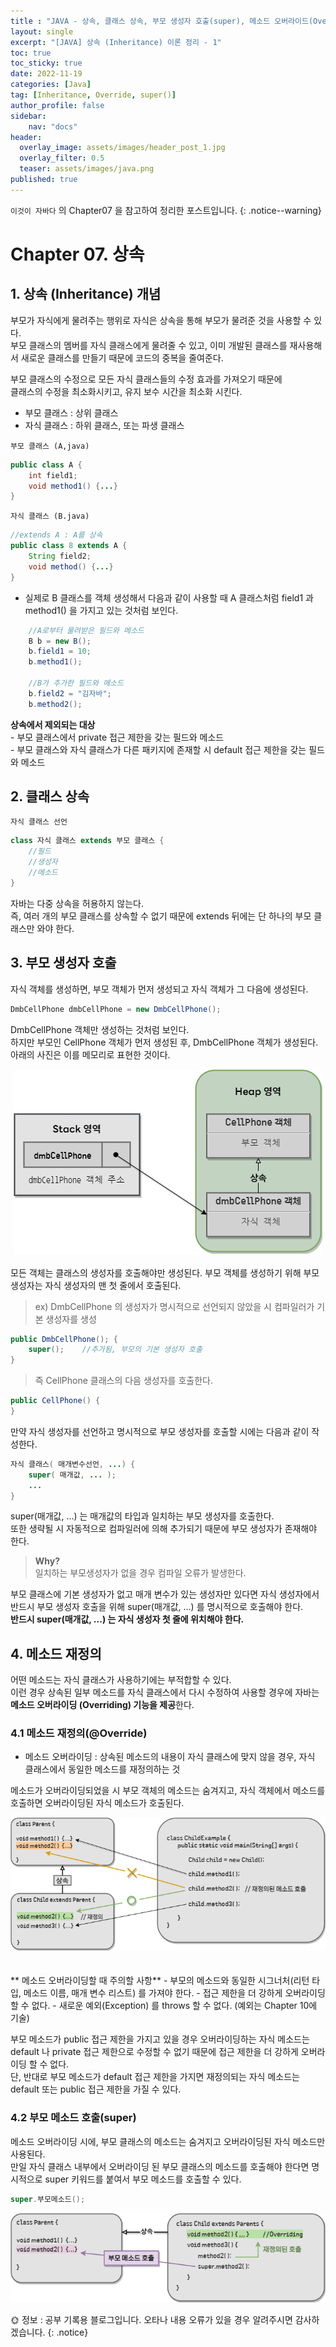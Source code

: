 ```yaml
---
title : "JAVA - 상속, 클래스 상속, 부모 생성자 호출(super), 메소드 오버라이드(Override)"
layout: single
excerpt: "[JAVA] 상속 (Inheritance) 이론 정리 - 1"
toc: true
toc_sticky: true
date: 2022-11-19
categories: [Java]
tag: [Inheritance, Override, super()]
author_profile: false
sidebar:
    nav: "docs"
header:
  overlay_image: assets/images/header_post_1.jpg
  overlay_filter: 0.5 
  teaser: assets/images/java.png
published: true
---
```


`이것이 자바다` 의 Chapter07 을 참고하여 정리한 포스트입니다.
{: .notice--warning}

# Chapter 07. 상속

## 1. 상속 (Inheritance) 개념  
부모가 자식에게 물려주는 행위로 자식은 상속을 통해 부모가 물려준 것을 사용할 수 있다.  
부모 클래스의 멤버를 자식 클래스에게 물려줄 수 있고, 이미 개발된 클래스를 재사용해서 새로운 클래스를 만들기 때문에 코드의 중복을 줄여준다.   

부모 클래스의 수정으로 모든 자식 클래스들의 수정 효과를 가져오기 때문에   
클래스의 수정을 최소화시키고, 유지 보수 시간을 최소화 시킨다. 

- 부모 클래스 : 상위 클래스  
- 자식 클래스 : 하위 클래스, 또는 파생 클래스

`부모 클래스 (A,java)`
```java
public class A {
    int field1;
    void method1() {...}
}
```

`자식 클래스 (B.java)`
```java
//extends A : A를 상속
public class 8 extends A {  
    String field2;
    void method() {...}
}
```

-  실제로 B 클래스를 객체 생성해서 다음과 같이 사용할 때 A 클래스처럼 field1 과 method1() 을 가지고 있는 것처럼 보인다.
```java
    //A로부터 물려받은 필드와 메소드
    B b = new B();
    b.field1 = 10;
    b.method1();

    //B가 추가한 필드와 메소드
    b.field2 = "김자바";
    b.method2();
 ```
  
**상속에서 제외되는 대상**  
\- 부모 클래스에서 private 접근 제한을 갖는 필드와 메소드  
\- 부모 클래스와 자식 클래스가 다른 패키지에 존재할 시 default 접근 제한을 갖는 필드와 메소드  


## 2. 클래스 상속  

`자식 클래스 선언`
```java
class 자식 클래스 extends 부모 클래스 { 
    //필드
    //생성자
    //메소드
}
```
자바는 다중 상속을 허용하지 않는다.  
즉, 여러 개의 부모 클래스를 상속할 수 없기 때문에 extends 뒤에는 단 하나의 부모 클래스만 와야 한다.  


## 3. 부모 생성자 호출  
자식 객체를 생성하면, 부모 객체가 먼저 생성되고 자식 객체가 그 다음에 생성된다.  

```java
DmbCellPhone dmbCellPhone = new DmbCellPhone();
```
DmbCellPhone 객체만 생성하는 것처럼 보인다.  
하지만 부모인 CellPhone 객체가 먼저 생성된 후, DmbCellPhone 객체가 생성된다.   
아래의 사진은 이를 메모리로 표현한 것이다.
<center><img src="/images/2022-11-18-java_Inheritance/Inheritance_memory.png"></center>

<br>
모든 객체는 클래스의 생성자를 호출해야만 생성된다.  
부모 객체를 생성하기 위해 부모 생성자는 자식 생성자의 맨 첫 줄에서 호출된다.  

> ex) DmbCellPhone 의 생성자가 명시적으로 선언되지 않았을 시 컴파일러가 기본 생성자를 생성  
```java
public DmbCellPhone(); {
    super();    //추가됨, 부모의 기본 생성자 호출
}
```

> 즉 CellPhone 클래스의 다음 생성자를 호출한다.  
```java
public CellPhone() {
}
```


만약 자식 생성자를 선언하고 명시적으로 부모 생성자를 호출할 시에는 다음과 같이 작성한다.
```java
자식 클래스( 매개변수선언, ...) {
    super( 매개값, ... );
    ...
}
```

super(매개값, ...) 는 매개값의 타입과 일치하는 부모 생성자를 호출한다.  
또한 생략될 시 자동적으로 컴파일러에 의해 추가되기 때문에 부모 생성자가 존재해야 한다.  
> **Why?**  
일치하는 부모생성자가 없을 경우 컴파일 오류가 발생한다.

부모 클래스에 기본 생성자가 없고 매개 변수가 있는 생성자만 있다면 자식 생성자에서 반드시 부모 생성자 호출을 위해 super(매개값, ...) 를 명시적으로 호출해야 한다.  
**반드시 super(매개값, ...) 는 자식 생성자 첫 줄에 위치해야 한다.**  



## 4. 메소드 재정의    
어떤 메소드는 자식 클래스가 사용하기에는 부적합할 수 있다.  
이런 경우 상속된 일부 메소드를 자식 클래스에서 다시 수정하여 사용할 경우에 자바는 **메소드 오버라이딩 (Overriding) 기능을 제공**한다.

### 4.1 메소드 재정의(@Override)  
- 메소드 오버라이딩 : 상속된 메소드의 내용이 자식 클래스에 맞지 않을 경우, 자식 클래스에서 동일한 메소드를 재정의하는 것  

메소드가 오버라이딩되었을 시 부모 객체의 메소드는 숨겨지고, 자식 객체에서 메소드를 호출하면 오버라이딩된 자식 메소드가 호출된다.   
<center><img src="/images/2022-11-18-java_Inheritance/method_override.png"></center>  
<br>
<br>
**<i class="fa fa-exclamation-triangle" aria-hidden="true"></i>  메소드 오버라이딩할 때 주의할 사항**
- 부모의 메소드와 동일한 시그너처(리턴 타입, 메소드 이름, 매개 변수 리스트) 를 가져야 한다.  
- 접근 제한을 더 강하게 오버라이딩 할 수 없다.  
- 새로운 예외(Exception) 를 throws 할 수 없다. (예외는 Chapter 10에 기술)

부모 메소드가 public 접근 제한을 가지고 있을 경우 오버라이딩하는 자식 메소드는 default 나 private 접근 제한으로 수정할 수 없기 때문에 접근 제한을 더 강하게 오버라이딩 할 수 없다.  
단, 반대로 부모 메소드가 default 접근 제한을 가지면 재정의되는 자식 메소드는 default 또는 public 접근 제한을 가질 수 있다.  

### 4.2 부모 메소드 호출(super)  
메소드 오버라이딩 시에, 부모 클래스의 메소드는 숨겨지고 오버라이딩된 자식 메소드만 사용된다.  
만일 자식 클래스 내부에서 오버라이딩 된 부모 클래스의 메소드를 호출해야 한다면 명시적으로 super 키워드를 붙여서 부모 메소드를 호출할 수 있다.  

```java
super.부모메소드();
```  

<center><img src="/images/2022-11-18-java_Inheritance/super_method.png"></center>  


🌞 정보 : 공부 기록용 블로그입니다. 오타나 내용 오류가 있을 경우 알려주시면 감사하겠습니다.
{: .notice}
